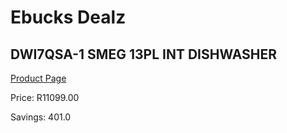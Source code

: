 
# Ebucks Dealz
## DWI7QSA-1 SMEG 13PL INT DISHWASHER
[Product Page](https://www.ebucks.com/web/shop/productSelected.do?prodId=1183600673&catId=1196429345)

Price: R11099.00

Savings: 401.0


	